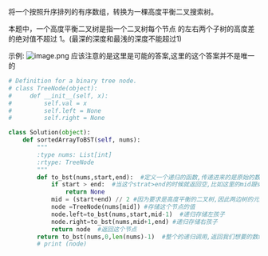 将一个按照升序排列的有序数组，转换为一棵高度平衡二叉搜索树。

本题中，一个高度平衡二叉树是指一个二叉树每个节点 的左右两个子树的高度差的绝对值不超过 1。(最深的深度和最浅的深度不能超过1)

示例:
![image.png](https://upload-images.jianshu.io/upload_images/14555448-7579f0f4c2dd89b8.png?imageMogr2/auto-orient/strip%7CimageView2/2/w/1240)
应该注意的是这里是可能的答案,这里的这个答案并不是唯一的


```python
# Definition for a binary tree node.
# class TreeNode(object):
#     def __init__(self, x):
#         self.val = x
#         self.left = None
#         self.right = None

class Solution(object):
    def sortedArrayToBST(self, nums):
        """
        :type nums: List[int]
        :rtype: TreeNode
        """
        def to_bst(nums,start,end):  #定义一个递归的函数,传递进来的是原始的数组,以及起始跟终止的位置
            if start > end:  #当这个strat>end的时候就返回空,比如这里的mid跟start想等的时候,就直接返回空,意味着这个节点是空的就好了
                return None
            mid = (start+end) // 2 #因为要求是高度平衡的二叉树,因此两边树的元素的个数相差不能超过1,我们就取中间值作为每一个根节点
            node =TreeNode(nums[mid]) #存储这个节点的值
            node.left=to_bst(nums,start,mid-1)  #递归存储左孩子
            node.right=to_bst(nums,mid+1,end) #递归存储右孩子
            return node  #返回这个节点
        return to_bst(nums,0,len(nums)-1)  #整个的递归调用,返回我们想要的数组
        # print (node)
```
